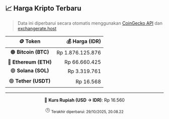 

<!-- HARGA_KRIPTO -->
## 📈 Harga Kripto Terbaru

> Data ini diperbarui secara otomatis menggunakan [CoinGecko API](https://www.coingecko.com/) dan [exchangerate.host](https://exchangerate.host/)

<div align="center">

| 🪙 Token | 💰 Harga (IDR) |
|:------:|---------------:|
| 🟠 **Bitcoin (BTC)**   | Rp 1.876.125.876 |
| 🔵 **Ethereum (ETH)**  | Rp 66.660.425 |
| 🟣 **Solana (SOL)**    | Rp 3.319.761 |
| 🟢 **Tether (USDT)**   | Rp 16.568 |

---

💱 **Kurs Rupiah (USD → IDR)**: Rp 16.560

🕒 <sub>Terakhir diperbarui: 29/10/2025, 20.08.22</sub>

</div>
<!-- /HARGA_KRIPTO -->